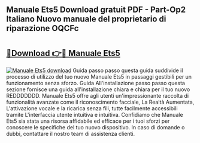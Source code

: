 ## Manuale Ets5 Download gratuit PDF - Part-Op2 Italiano Nuovo manuale del proprietario di riparazione OQCFc

# <h2><a href="http://df9kjug.blite.top/?on=Manuale+Ets5">🔗Download 👉🔴 Manuale Ets5</a></h2>

[![Manuale Ets5 download](https://i.imgur.com/lujVjoI.png)](http://df9kjug.blite.top/?on=Manuale+Ets5)
Guida passo passo questa guida suddivide il processo di utilizzo del tuo nuovo Manuale Ets5 in passaggi gestibili per un funzionamento senza sforzo. Guida All'installazione passo passo questa sezione fornisce una guida all'installazione chiara e chiara per il tuo nuovo REDDDDDDD. Manuale Ets5 offre agli utenti un'impressionante raccolta di funzionalità avanzate come il riconoscimento facciale, La Realtà Aumentata, L'attivazione vocale e la ricarica senza fili, tutte facilmente accessibili tramite L'interfaccia utente intuitiva e intuitiva. Confidiamo che Manuale Ets5 sia stata una risorsa affidabile ed efficace per i tuoi sforzi per conoscere le specifiche del tuo nuovo dispositivo. In caso di domande o dubbi, contattare il nostro team di assistenza clienti.
